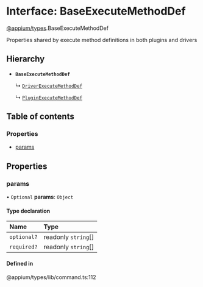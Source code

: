 # Interface: BaseExecuteMethodDef

[@appium/types](../modules/appium_types.md).BaseExecuteMethodDef

Properties shared by execute method definitions in both plugins and drivers

## Hierarchy

- **`BaseExecuteMethodDef`**

  ↳ [`DriverExecuteMethodDef`](appium_types.DriverExecuteMethodDef.md)

  ↳ [`PluginExecuteMethodDef`](appium_types.PluginExecuteMethodDef.md)

## Table of contents

### Properties

- [params](appium_types.BaseExecuteMethodDef.md#params)

## Properties

### params

• `Optional` **params**: `Object`

#### Type declaration

| Name | Type |
| :------ | :------ |
| `optional?` | readonly `string`[] |
| `required?` | readonly `string`[] |

#### Defined in

@appium/types/lib/command.ts:112
